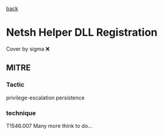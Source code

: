 [back](../index.md)
# Netsh Helper DLL Registration
Cover by sigma :x: 
## MITRE
### Tactic
privilege-escalation
persistence
### technique
T1546.007
Many more think to do...